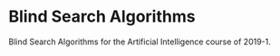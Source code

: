 # Blind Search Algorithms
Blind Search Algorithms for the Artificial Intelligence course of 2019-1.
